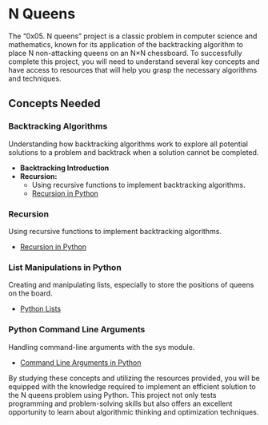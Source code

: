 # N Queens

The “0x05. N queens” project is a classic problem in computer science and mathematics, known for its application of the backtracking algorithm to place N non-attacking queens on an N×N chessboard. To successfully complete this project, you will need to understand several key concepts and have access to resources that will help you grasp the necessary algorithms and techniques.

## Concepts Needed

### Backtracking Algorithms

Understanding how backtracking algorithms work to explore all potential solutions to a problem and backtrack when a solution cannot be completed.

- **Backtracking Introduction**
- **Recursion:**
  - Using recursive functions to implement backtracking algorithms.
  - [Recursion in Python](https://realpython.com/python-recursion/)

### Recursion

Using recursive functions to implement backtracking algorithms.

- [Recursion in Python](https://realpython.com/python-recursion/)

### List Manipulations in Python

Creating and manipulating lists, especially to store the positions of queens on the board.

- [Python Lists](https://realpython.com/python-lists-tuples/)

### Python Command Line Arguments

Handling command-line arguments with the sys module.

- [Command Line Arguments in Python](https://realpython.com/python-command-line-arguments/)

By studying these concepts and utilizing the resources provided, you will be equipped with the knowledge required to implement an efficient solution to the N queens problem using Python. This project not only tests programming and problem-solving skills but also offers an excellent opportunity to learn about algorithmic thinking and optimization techniques.
